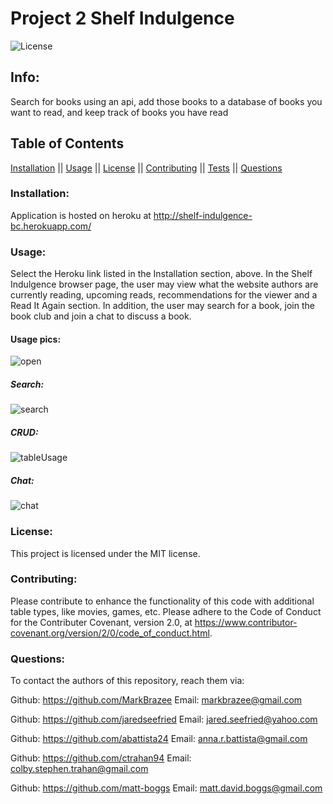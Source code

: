# Project 2 Shelf Indulgence
 ![License](https://img.shields.io/badge/license-MIT-blue.svg)

## Info: 
Search for books using an api, add those books to a database of books you want to read, and keep track of books you have read

## Table of Contents 
[Installation](#Installation) || [Usage](#Usage) || [License](#License) || [Contributing](#Contributing) || [Tests](#Tests) || [Questions](#Questions)

### Installation:
Application is hosted on heroku at http://shelf-indulgence-bc.herokuapp.com/


### Usage:
Select the Heroku link listed in the Installation section, above. In the Shelf Indulgence browser page, the user may view what the website authors are currently reading, upcoming reads, recommendations for the viewer and a Read It Again section. In addition, the user may search for a book, join the book club and join a chat to discuss a book.

#### Usage pics:

![open](./public/assets/img/ShelfLogin.gif)

##### Search:

![search](./public/assets/img/ShelfSearch2.gif)

##### CRUD:

![tableUsage](./public/assets/img/ShelfCRUD2.gif)

##### Chat:

![chat](./public/assets/img/ShelfChat.gif)

### License:
 This project is licensed under the MIT license.

### Contributing:
Please contribute to enhance the functionality of this code with additional table types, like movies, games, etc. Please adhere to the Code of Conduct for the Contributer Covenant, version 2.0, at https://www.contributor-covenant.org/version/2/0/code_of_conduct.html.


### Questions:
To contact the authors of this repository, reach them via: 

Github: https://github.com/MarkBrazee
Email: markbrazee@gmail.com

Github: https://github.com/jaredseefried
Email: jared.seefried@yahoo.com

Github: https://github.com/abattista24
Email: anna.r.battista@gmail.com

Github: https://github.com/ctrahan94
Email: colby.stephen.trahan@gmail.com

Github: https://github.com/matt-boggs
Email: matt.david.boggs@gmail.com
